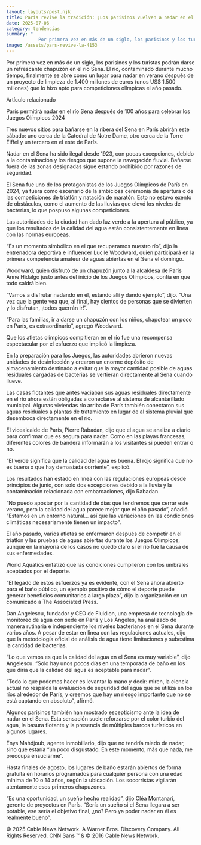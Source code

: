 ```yaml
---
layout: layouts/post.njk
title: París revive la tradición: ¡Los parisinos vuelven a nadar en el Sena después de un siglo! | CNN
date: 2025-07-06
category: tendencias
summary: "
            Por primera vez en más de un siglo, los parisinos y los turistas podrán darse un refrescante chapuzón..."
image: /assets/pars-revive-la-4153
---
```




Por primera vez en más de un siglo, los parisinos y los turistas podrán darse un refrescante chapuzón en el río Sena. El río, contaminado durante mucho tiempo, finalmente se abre como un lugar para nadar en verano después de un proyecto de limpieza de 1.400 millones de euros (unos US$ 1.500 millones) que lo hizo apto para competiciones olímpicas el año pasado.







Artículo relacionado

París permitirá nadar en el río Sena después de 100 años para celebrar los Juegos Olímpicos 2024





Tres nuevos sitios para bañarse en la ribera del Sena en París abrirán este sábado: uno cerca de la Catedral de Notre Dame, otro cerca de la Torre Eiffel y un tercero en el este de París.





Nadar en el Sena ha sido ilegal desde 1923, con pocas excepciones, debido a la contaminación y los riesgos que supone la navegación fluvial. Bañarse fuera de las zonas designadas sigue estando prohibido por razones de seguridad.





El Sena fue uno de los protagonistas de los Juegos Olímpicos de París en 2024, ya fuera como escenario de la ambiciosa ceremonia de apertura o de las competiciones de triatlón y natación de maratón. Esto no estuvo exento de obstáculos, como el aumento de las lluvias que elevó los niveles de bacterias, lo que pospuso algunas competiciones.





Las autoridades de la ciudad han dado luz verde a la apertura al público, ya que los resultados de la calidad del agua están consistentemente en línea con las normas europeas.





“Es un momento simbólico en el que recuperamos nuestro río”, dijo la entrenadora deportiva e influencer Lucile Woodward, quien participará en la primera competencia amateur de aguas abiertas en el Sena el domingo.





Woodward, quien disfrutó de un chapuzón junto a la alcaldesa de París Anne Hidalgo justo antes del inicio de los Juegos Olímpicos, confía en que todo saldrá bien.





“Vamos a disfrutar nadando en él, estando allí y dando ejemplo”, dijo. “Una vez que la gente vea que, al final, hay cientos de personas que se divierten y lo disfrutan, ¡todos querrán ir!”.





“Para las familias, ir a darse un chapuzón con los niños, chapotear un poco en París, es extraordinario”, agregó Woodward.





Que los atletas olímpicos compitieran en el río fue una recompensa espectacular por el esfuerzo que implicó la limpieza.





En la preparación para los Juegos, las autoridades abrieron nuevas unidades de desinfección y crearon un enorme depósito de almacenamiento destinado a evitar que la mayor cantidad posible de aguas residuales cargadas de bacterias se vertieran directamente al Sena cuando llueve.





Las casas flotantes que antes vaciaban sus aguas residuales directamente en el río ahora están obligadas a conectarse al sistema de alcantarillado municipal. Algunas viviendas río arriba de París también conectaron sus aguas residuales a plantas de tratamiento en lugar de al sistema pluvial que desemboca directamente en el río.





El vicealcalde de París, Pierre Rabadan, dijo que el agua se analiza a diario para confirmar que es segura para nadar. Como en las playas francesas, diferentes colores de bandera informarán a los visitantes si pueden entrar o no.





“El verde significa que la calidad del agua es buena. El rojo significa que no es buena o que hay demasiada corriente”, explicó.





Los resultados han estado en línea con las regulaciones europeas desde principios de junio, con solo dos excepciones debido a la lluvia y la contaminación relacionada con embarcaciones, dijo Rabadan.





“No puedo apostar por la cantidad de días que tendremos que cerrar este verano, pero la calidad del agua parece mejor que el año pasado”, añadió. “Estamos en un entorno natural… así que las variaciones en las condiciones climáticas necesariamente tienen un impacto”.





El año pasado, varios atletas se enfermaron después de competir en el triatlón y las pruebas de aguas abiertas durante los Juegos Olímpicos, aunque en la mayoría de los casos no quedó claro si el río fue la causa de sus enfermedades.





World Aquatics enfatizó que las condiciones cumplieron con los umbrales aceptados por el deporte.





“El legado de estos esfuerzos ya es evidente, con el Sena ahora abierto para el baño público, un ejemplo positivo de cómo el deporte puede generar beneficios comunitarios a largo plazo”, dijo la organización en un comunicado a The Associated Press.





Dan Angelescu, fundador y CEO de Fluidion, una empresa de tecnología de monitoreo de agua con sede en París y Los Ángeles, ha analizado de manera rutinaria e independiente los niveles bacterianos en el Sena durante varios años. A pesar de estar en línea con las regulaciones actuales, dijo que la metodología oficial de análisis de agua tiene limitaciones y subestima la cantidad de bacterias.





“Lo que vemos es que la calidad del agua en el Sena es muy variable”, dijo Angelescu. “Solo hay unos pocos días en una temporada de baño en los que diría que la calidad del agua es aceptable para nadar”.





“Todo lo que podemos hacer es levantar la mano y decir: miren, la ciencia actual no respalda la evaluación de seguridad del agua que se utiliza en los ríos alrededor de París, y creemos que hay un riesgo importante que no se está captando en absoluto”, afirmó.





Algunos parisinos también han mostrado escepticismo ante la idea de nadar en el Sena. Esta sensación suele reforzarse por el color turbio del agua, la basura flotante y la presencia de múltiples barcos turísticos en algunos lugares.





Enys Mahdjoub, agente inmobiliario, dijo que no tendría miedo de nadar, sino que estaría “un poco disgustado. En este momento, más que nada, me preocupa ensuciarme”.





Hasta finales de agosto, los lugares de baño estarán abiertos de forma gratuita en horarios programados para cualquier persona con una edad mínima de 10 o 14 años, según la ubicación. Los socorristas vigilarán atentamente esos primeros chapuzones.





“Es una oportunidad, un sueño hecho realidad”, dijo Cléa Montanari, gerente de proyectos en París. “Sería un sueño si el Sena llegara a ser potable, ese sería el objetivo final, ¿no? Pero ya poder nadar en él es realmente bueno”.



© 2025 Cable News Network. A Warner Bros. Discovery Company. All Rights Reserved.  CNN Sans ™ & © 2016 Cable News Network.
